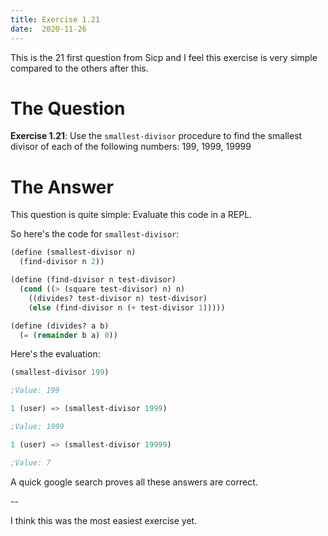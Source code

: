```yaml
---
title: Exercise 1.21
date:  2020-11-26
---
```


This is the 21 first question from Sicp and I feel this exercise is
very simple compared to the others after this.

# The Question

**Exercise 1.21**: Use the `smallest-divisor` procedure to find the
smallest divisor of each of the following numbers: 199, 1999, 19999

# The Answer

This question is quite simple: Evaluate this code in a REPL.

So here's the code for `smallest-divisor`:

```scheme
(define (smallest-divisor n)
  (find-divisor n 2))

(define (find-divisor n test-divisor)
  (cond ((> (square test-divisor) n) n)
	((divides? test-divisor n) test-divisor)
	(else (find-divisor n (+ test-divisor 1)))))

(define (divides? a b)
  (= (remainder b a) 0))
```

Here's the evaluation:

```scheme
(smallest-divisor 199)

;Value: 199

1 (user) => (smallest-divisor 1999)

;Value: 1999

1 (user) => (smallest-divisor 19999)

;Value: 7
```

A quick google search proves all these answers are correct.

--

I think this was the most easiest exercise yet.
